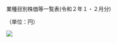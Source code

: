 業種目別株価等一覧表(令和２年１・２月分)

（単位：円）

![](https://www.nta.go.jp/tmp/237bae0c-215f-4cfb-8e67-fd6d8a45e612/images/a2b9e9ec72779151a0db3f6141a6e301aca7570ae374f2fdb7ae38484c710f05.jpg)